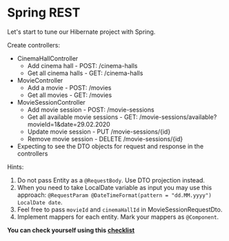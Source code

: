 # Spring REST
Let's start to tune our Hibernate project with Spring.

Create controllers:
- CinemaHallController
    - Add cinema hall - POST: /cinema-halls
    - Get all cinema halls - GET: /cinema-halls
- MovieController
    - Add a movie - POST: /movies 
    - Get all movies - GET: /movies
- MovieSessionController
    - Add movie session - POST: /movie-sessions
    - Get all available movie sessions - GET: /movie-sessions/available?movieId=1&date=29.02.2020
    - Update movie session - PUT /movie-sessions/{id}
    - Remove movie session - DELETE /movie-sessions/{id}
- Expecting to see the DTO objects for request and response in the controllers

Hints:
1. Do not pass Entity as a `@RequestBody`. Use DTO projection instead.
1. When you need to take LocalDate variable as input you may use this approach: `@RequestParam @DateTimeFormat(pattern = "dd.MM.yyyy") LocalDate date`.
1. Feel free to pass `movieId` and `cinemaHallId` in MovieSessionRequestDto.
1. Implement mappers for each entity. Mark your mappers as `@Component`.

**You can check yourself using this [checklist](https://mate-academy.github.io/jv-program-common-mistakes/java-spring/rest/jv-spring-rest_checklist)**
